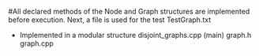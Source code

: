 #All declared methods of the Node and Graph structures are implemented before execution.
Next, a file is used for the test TestGraph.txt

* Implemented in a modular structure
disjoint_graphs.cpp (main)
graph.h
graph.cpp

